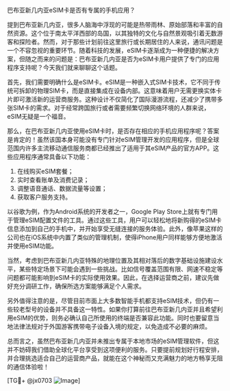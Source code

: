 巴布亚新几内亚eSIM卡是否有专属的手机应用？

提到巴布亚新几内亚，很多人脑海中浮现的可能是热带雨林、原始部落和丰富的自然资源。这个位于南太平洋西部的岛国，以其独特的文化与自然景观吸引着无数游客和探险者。然而，对于那些计划前往这里旅行或长期居住的人来说，通讯问题是一个不容忽视的重要环节。随着科技的发展，eSIM卡逐渐成为一种便捷的解决方案，但随之而来的问题是：巴布亚新几内亚是否为eSIM卡用户提供了专门的应用程序支持呢？今天我们就来聊聊这个话题。

首先，我们需要明确什么是eSIM卡。eSIM是一种嵌入式SIM卡技术，它不同于传统可拆卸的物理SIM卡，而是直接集成在设备内部。这意味着用户无需更换实体卡片即可激活新的运营商服务。这种设计不仅简化了国际漫游流程，还减少了携带多张SIM卡的需求。对于经常跨国旅行或者需要频繁切换网络环境的人群来说，eSIM无疑是一个福音。

那么，在巴布亚新几内亚使用eSIM卡时，是否存在相应的手机应用程序呢？答案是肯定的！虽然该国本身可能没有专门针对eSIM管理开发的应用程序，但是全球范围内许多主流移动通信服务商都已经推出了适用于其eSIM产品的官方APP。这些应用程序通常具备以下功能：

1. 在线购买eSIM套餐；
2. 实时查看账单及消费记录；
3. 调整语音通话、数据流量等设置；
4. 获取客户服务支持。

以谷歌为例，作为Android系统的开发者之一，Google Play Store上就有专门用于管理eSIM配置文件的工具。通过这些工具，用户可以轻松地将新购得的eSIM卡信息添加到自己的手机中，并开始享受无缝连接的服务体验。此外，像苹果这样的公司也在iOS系统中内置了类似的管理机制，使得iPhone用户同样能够方便地激活并使用eSIM功能。

当然，考虑到巴布亚新几内亚特殊的地理位置及其相对落后的数字基础设施建设水平，某些特定场景下可能会遇到一些挑战。比如信号覆盖范围有限、网速不稳定等问题都可能影响到eSIM卡的实际使用效果。因此，在选择运营商之前，建议先做好充分调研工作，确保所选方案能够满足个人需求。

另外值得注意的是，尽管目前市面上大多数智能手机都支持eSIM技术，但仍有一些较老型号的设备并不具备这一特性。如果你打算前往巴布亚新几内亚并且希望利用eSIM的优势，则务必确认自己所使用的终端是否兼容此功能。同时也要留意当地法律法规对于外国游客携带电子设备入境的规定，以免造成不必要的麻烦。

总而言之，虽然巴布亚新几内亚并未推出专属于本地市场的eSIM管理软件，但这并不妨碍我们借助全球化平台享受到这项便利的服务。只要提前规划好行程安排，并合理挑选适合自己的运营商产品，就能在这个神秘而又充满魅力的地方畅享无阻的通信体验啦！

[TG💪+ @jx0703 ![Image](https://github.com/user-attachments/assets/dbca1d08-cadb-493c-b0ec-ad6f7a83f270)]